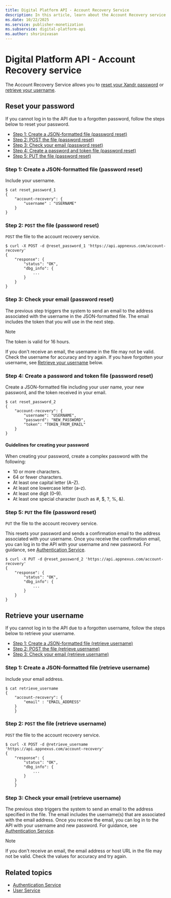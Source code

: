 ```yaml
---
title: Digital Platform API - Account Recovery Service
description: In this article, learn about the Account Recovery service and step-by-step instructions on how to reset your acoount password or retrieve your username.
ms.date: 10/22/2025
ms.service: publisher-monetization
ms.subservice: digital-platform-api
ms.author: shsrinivasan
---
```


# Digital Platform API - Account Recovery service

The Account Recovery Service allows you to [reset your Xandr password](#reset-your-password) or [retrieve your username](#retrieve-your-username).

## Reset your password

If you cannot log in to the API due to a forgotten password, follow the steps below to reset your password.

- [Step 1: Create a JSON-formatted file (password reset)](#step-1-create-a-json-formatted-file-password-reset)
- [Step 2: POST the file (password reset)](#step-2-post-the-file-password-reset)
- [Step 3: Check your email (password reset)](#step-3-check-your-email-password-reset)
- [Step 4: Create a password and token file (password reset)](#step-4-create-a-password-and-token-file-password-reset)
- [Step 5: PUT the file (password reset)](#step-5-put-the-file-password-reset)

### Step 1: Create a JSON-formatted file (password reset)

Include your username.

```
$ cat reset_password_1
{
    "account-recovery": {
        "username" : "USERNAME"
    }
}
```

### Step 2: `POST` the file (password reset)

`POST` the file to the account recovery service.

```
$ curl -X POST -d @reset_password_1 'https://api.appnexus.com/account-recovery'
{
    "response": {
        "status": "OK",
        "dbg_info": {
            ...
        }
    }
}
```

### Step 3: Check your email (password reset)

The previous step triggers the system to send an email to the address associated with the username in the JSON-formatted file. The email includes the token that you will use in the next step.

> [!NOTE]
> The token is valid for 16 hours.
>
> If you don't receive an email, the username in the file may not be valid. Check the username for accuracy and try again. If you have forgotten your username, see [Retrieve your username](#retrieve-your-username) below.

### Step 4: Create a password and token file (password reset)

Create a JSON-formatted file including your user name, your new password, and the token received in your email.

```
$ cat reset_password_2
{
    "account-recovery": {
        "username": "USERNAME",
        "password": "NEW_PASSWORD",
        "token": "TOKEN_FROM_EMAIL"
    }
}
```

#### Guidelines for creating your password

When creating your password, create a complex password with the following:

- 10 or more characters.
- 64 or fewer characters.
- At least one capital letter (A–Z).
- At least one lowercase letter (a–z).
- At least one digit (0–9).
- At least one special character (such as \#, $, ?, %, &).

### Step 5: `PUT` the file (password reset)

`PUT` the file to the account recovery service.

This resets your password and sends a confirmation email to the address associated with your username. Once you receive the confirmation email, you can log in to the API with your username and new password. For guidance, see [Authentication Service](authentication-service.md).

```
$ curl -X PUT -d @reset_password_2 'https://api.appnexus.com/account-recovery'
{
    "response": {
        "status": "OK",
        "dbg_info": {
            ...
        }
    }
}
```

## Retrieve your username

If you cannot log in to the API due to a forgotten username, follow the steps below to retrieve your username.

- [Step 1: Create a JSON-formatted file (retrieve username)](#step-1-create-a-json-formatted-file-retrieve-username)
- [Step 2: POST the file (retrieve username)](#step-2-post-the-file-retrieve-username)
- [Step 3: Check your email (retrieve username)](#step-3-check-your-email-retrieve-username)

### Step 1: Create a JSON-formatted file (retrieve username)

Include your email address.

```
$ cat retrieve_username
{
    "account-recovery": {
        "email" : "EMAIL_ADDRESS"
    }
    }
```

### Step 2: `POST` the file (retrieve username)

`POST` the file to the account recovery service.

```
$ curl -X POST -d @retrieve_username 'https://api.appnexus.com/account-recovery'
{
    "response": {
        "status": "OK",
        "dbg_info": {
            ... 
        }
    }
    }
```

### Step 3: Check your email (retrieve username)

The previous step triggers the system to send an email to the address specified in the file. The email includes the username(s) that are associated with the email address. Once you receive the email, you can log in to the API with your username and new password. For guidance, see [Authentication Service](authentication-service.md).

> [!NOTE]
> If you don't receive an email, the email address or host URL in the file may not be valid. Check the values for accuracy and try again.

## Related topics

- [Authentication Service](authentication-service.md)
- [User Service](user-service.md)

